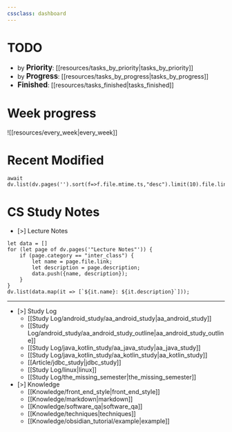```yaml
---
cssclass: dashboard
---
```


# TODO

* by **<big>Priority</big>**: [[resources/tasks_by_priority|tasks_by_priority]]
* by **<big>Progress</big>**: [[resources/tasks_by_progress|tasks_by_progress]]
* **<big>Finished</big>**: [[resources/tasks_finished|tasks_finished]]

# Week progress

![[resources/every_week|every_week]]

# Recent Modified

```dataviewjs
await dv.list(dv.pages('').sort(f=>f.file.mtime.ts,"desc").limit(10).file.link)
```

# CS Study Notes

- [>] Lecture Notes

```dataviewjs
let data = []
for (let page of dv.pages('"Lecture Notes"')) {
	if (page.category == "inter_class") {
		let name = page.file.link;
		let description = page.description;
		data.push({name, description});
	}
}
dv.list(data.map(it => [`${it.name}: ${it.description}`]));
```

---

- [>] Study Log
	- [[Study Log/android_study/aa_android_study|aa_android_study]]
	- [[Study Log/android_study/aa_android_study_outline|aa_android_study_outline]]
	- [[Study Log/java_kotlin_study/aa_java_study|aa_java_study]]
	- [[Study Log/java_kotlin_study/aa_kotlin_study|aa_kotlin_study]]
	- [[Article/jdbc_study|jdbc_study]]
	- [[Study Log/linux|linux]]
	- [[Study Log/the_missing_semester|the_missing_semester]]
- [>] Knowledge
	- [[Knowledge/front_end_style|front_end_style]]
	- [[Knowledge/markdown|markdown]]
	- [[Knowledge/software_qa|software_qa]]
	- [[Knowledge/techniques|techniques]]
	- [[Knowledge/obsidian_tutorial/example|example]]